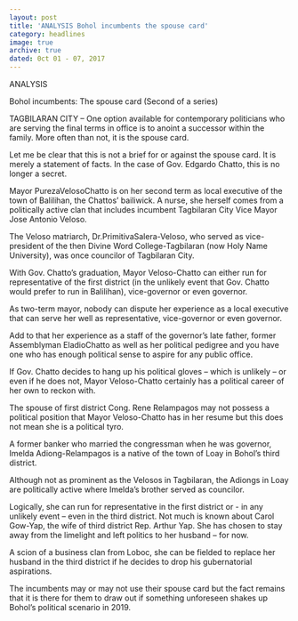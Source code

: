 ```yaml
---
layout: post
title: 'ANALYSIS Bohol incumbents the spouse card'
category: headlines
image: true
archive: true
dated: 0ct 01 - 07, 2017
---
```


ANALYSIS

Bohol incumbents:
The spouse card
(Second of a series)

TAGBILARAN CITY – One option available for contemporary politicians who are serving the final terms in office is to anoint a successor within the family. More often than not, it is the spouse card.

Let me be clear that this is not a brief for or against the spouse card. It is merely a statement of facts.
In the case of Gov. Edgardo Chatto, this is no longer a secret.

Mayor PurezaVelosoChatto is on her second term as local executive of the town of Balilihan, the Chattos’ bailiwick. A nurse, she herself comes from a politically active clan that includes incumbent Tagbilaran City Vice Mayor Jose Antonio Veloso.

The Veloso matriarch, Dr.PrimitivaSalera-Veloso, who served as vice-president of the then Divine Word College-Tagbilaran (now Holy Name University), was once councilor of Tagbilaran City.

With Gov. Chatto’s graduation, Mayor Veloso-Chatto can either run for representative of the first district (in the unlikely event that Gov. Chatto would prefer to run in Balilihan), vice-governor or even governor. 

As two-term mayor, nobody can dispute her experience as a local executive that can serve her well as representative, vice-governor or even governor.

Add to that her experience as a staff of the governor’s late father, former Assemblyman EladioChatto as well as her political pedigree and you have one who has enough political sense to aspire for any public office.

If Gov. Chatto decides to hang up his political gloves – which is unlikely – or even if he does not, Mayor Veloso-Chatto certainly has a political career of her own to reckon with.

The spouse of first district Cong. Rene Relampagos may not possess a political position that Mayor Veloso-Chatto has in her resume but this does not mean she is a political tyro.

A former banker who married the congressman when he was governor, Imelda Adiong-Relampagos is a native of the town of Loay in Bohol’s third district.

Although not as prominent as the Velosos in Tagbilaran, the Adiongs in Loay are politically active where Imelda’s brother served as councilor.

Logically, she can run for representative in the first district or - in any unlikely event – even in the third district. 
Not much is known about Carol Gow-Yap, the wife of third district Rep. Arthur Yap. She has chosen to stay away from the limelight and left politics to her husband – for now.

A scion of a business clan from Loboc, she can be fielded to replace her husband in the third district if he decides to drop his gubernatorial aspirations.

The incumbents may or may not use their spouse card but the fact remains that it is there for them to draw out if something unforeseen shakes up Bohol’s political scenario in 2019.

